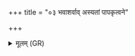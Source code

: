 +++
title = "०३ भवाशर्वाव् अस्यतां पापकृत्वने"

+++
<details><summary>मूलम् (GR)</summary>

भवाशर्वाव् अस्यतां पापकृत्वने  
कृत्याकृते दुष्कृते  
विद्युतं देवहेतिम् ॥
</details>